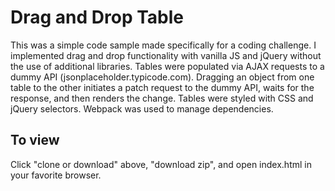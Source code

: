 # Drag and Drop Table

This was a simple code sample made specifically for a coding challenge.  I implemented drag and drop functionality with vanilla JS and jQuery without the use of additional libraries.  Tables were populated via AJAX requests to a dummy API (jsonplaceholder.typicode.com).  Dragging an object from one table to the other initiates a patch request to the dummy API, waits for the response, and then renders the change.  Tables were styled with CSS and jQuery selectors.  Webpack was used to manage dependencies.

## To view
Click "clone or download" above, "download zip", and open index.html in your favorite browser.
